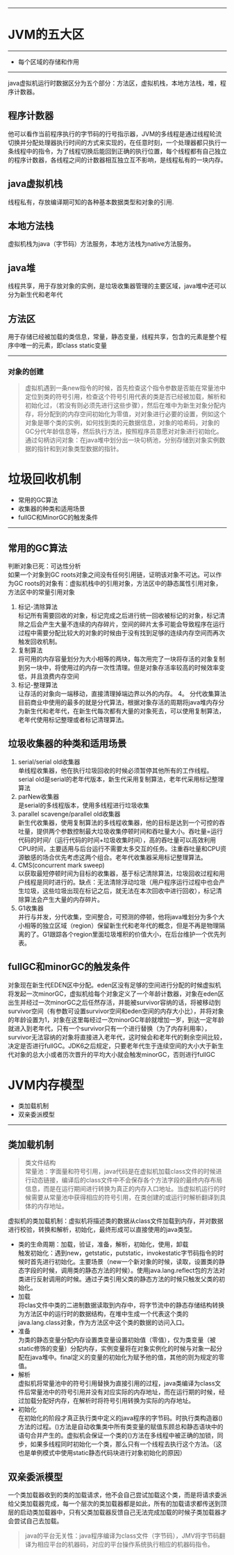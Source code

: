 ***
# JVM的五大区
***
- 每个区域的存储和作用
***
java虚拟机运行时数据区分为五个部分：方法区，虚拟机栈，本地方法栈，堆，程序计数器。
## 程序计数器
他可以看作当前程序执行的字节码的行号指示器，JVM的多线程是通过线程轮流切换并分配处理器执行时间的方式来实现的，在任意时刻，一个处理器都只执行一条线程中的指令，为了线程切换后能回到正确的执行位置，每个线程都有自己独立的程序计数器，各线程之间的计数器相互独立互不影响，是线程私有的一块内存。
## java虚拟机栈
线程私有，存放编译期可知的各种基本数据类型和对象的引用.
## 本地方法栈
虚拟机栈为java（字节码）方法服务，本地方法栈为native方法服务。
## java堆
线程共享，用于存放对象的实例，是垃圾收集器管理的主要区域，java堆中还可以分为新生代和老年代
## 方法区
用于存储已经被加载的类信息，常量，静态变量，线程共享，包含的元素是整个程序中唯一的元素，即class static变量
***
### 对象的创建
> 虚拟机遇到一条new指令的时候，首先检查这个指令参数是否能在常量池中定位到类的符号引用，检查这个符号引用代表的类是否已经被加载，解析和初始化过，（若没有则必须先进行这些步骤），然后在堆中为新生对象分配内存，将分配到的内存空间初始化为零值，对对象进行必要的设置，例如这个对象是哪个类的实例，如何找到类的元数据信息，对象的哈希码，对象的GC分代年龄信息等，然后执行<init>方法，按照程序员意愿对对象进行初始化。通过句柄访问对象：在java堆中划分出一块句柄池，分别存储到对象实例数据的指针和到对象类型数据的指针。

# 垃圾回收机制
* 常用的GC算法
* 收集器的种类和适用场景
* fullGC和MinorGC的触发条件
***
## 常用的GC算法
判断对象已死：可达性分析<br>
如果一个对象到GC roots对象之间没有任何引用链，证明该对象不可达。可以作为GC roots的对象有：虚拟机栈中的引用对象，方法区中的静态属性引用对象，方法区中的常量引用对象
1. 标记-清除算法<br>
   标记所有需要回收的对象，标记完成之后进行统一回收被标记的对象，标记清除之后会产生大量不连续的内存碎片，空间的碎片太多可能会导致程序在运行过程中需要分配比较大的对象的时候由于没有找到足够的连续内存空间而再次触发回收机制。
2. 复制算法<br>
将可用的内存容量划分为大小相等的两块，每次用完了一块将存活的对象复制到另一块中，将使用过的内存一次性清理。但是对象存活率较高的时候效率变低，并且浪费内存空间
3. 标记-整理算法<br>
让存活的对象向一端移动，直接清理掉端边界以外的内存。
4。 分代收集算法<br>
目前商业中使用的最多的就是分代算法，根据对象存活的周期将java堆内存分为新生代和老年代，在新生代每次都有大量的对象死去，可以使用复制算法，老年代使用标记整理或者标记清理算法。
## 垃圾收集器的种类和适用场景
1. serial/serial old收集器<br>
单线程收集器，他在执行垃圾回收的时候必须暂停其他所有的工作线程。serial old是serial的老年代版本，新生代采用复制算法，老年代采用标记整理算法
2. parNew收集器<br>
是serial的多线程版本，使用多线程进行垃圾收集
3. parallel scavenge/parallel old收集器<br>
新生代收集器，使用复制算法的多线程收集器，他的目标是达到一个可控的吞吐量，提供两个参数控制最大垃圾收集停顿时间和吞吐量大小。吞吐量=运行代码的时间/（运行代码的时间+垃圾收集时间），高的吞吐量可以高效利用CPU时间，主要适用与后台运行不需要太多交互的任务。注重吞吐量和CPU资源敏感的场合优先考虑这两个组合。老年代收集器采用标记整理算法。
4. CMS(concurrent mark sweep)<br>
以获取最短停顿时间为目标的收集器，基于标记清除算法，垃圾回收过程和用户线程是同时进行的。缺点：无法清除浮动垃圾（用户程序运行过程中也会产生垃圾，这些垃圾出现在标记之后，就无法在本次回收中进行回收），标记清除算法会产生大量的内存碎片。
5. G1收集器<br>
并行与并发，分代收集，空间整合，可预测的停顿，他将java堆划分为多个大小相等的独立区域（region）保留新生代和老年代的概念，但是不再是物理隔离的了。G1跟踪各个region里面垃圾堆积的价值大小，在后台维护一个优先列表。
## fullGC和minorGC的触发条件
对象现在新生代EDEN区中分配。eden区没有足够的空间进行分配的时候虚拟机将发起一次minorGC，虚拟机给每个对象定义了一个年龄计数器，对象在eden区出生并经过一次minorGC之后任然存活，并能被survivor容纳的话，将被移动到survivor空间（有参数可设置survivor空间和eden空间的内存大小比），并将对象的年龄设置为1，对象在这里每经过一次minorGC年龄就增加一岁，到达一定年龄就进入到老年代，只有一个survivor只有一个进行替换（为了内存利用率），survivor无法容纳的对象将直接进入老年代，这时候会和老年代的剩余空间比较，决定是否进行fullGC。JDK6之后规定，只要老年代生于连续空间的大小大于新生代对象的总大小或者历次晋升的平均大小就会触发minorGC，否则进行fullGC

# JVM内存模型
* 类加载机制
* 双亲委派模型
***
## 类加载机制
>类文件结构<br>
常量池：字面量和符号引用，java代码是在虚拟机加载class文件的时候进行动态链接，编译后的class文件中不会保存各个方法字段的最终内存布局信息，而是在运行期间进行转换为真正的内存入口地址。当虚拟机运行的时候需要从常量池中获得相应的符号引用，在类创建的或运行时解析翻译到具体的内存地址。

虚拟机的类加载机制：虚拟机将描述类的数据从class文件加载到内存，并对数据进行校验，转换和解析，初始化，最终形成可以直接使用的java类型。<br>
* 类的生命周期：加载，验证，准备，解析，初始化，使用，卸载<br>
触发初始化：遇到new，getstatic，putstatic，invokestatic字节码指令的时候时首先进行初始化。主要场景（new一个新对象的时候，读取，设置类的静态字段的时候，调用类的静态方法的时候）。使用java.lang.reflect包的方法对类进行反射调用的时候。通过子类引用父类的静态方法的时候只触发父类的初始化。
* 加载 <br>
将clas文件中类的二进制数据读取到内存中，将字节流中的静态存储结构转换为方法区中的运行时的数据结构，在堆中生成一个代表这个类的java.lang.class对象，作为方法区中这个类的数据的访问入口。
* 准备<br>
为类的静态变量分配内存设置类变量设置初始值（零值），仅为类变量（被static修饰的变量）分配内存，实例变量将在对象实例化的时候与对象一起分配在java堆中。final定义的变量的初始化为赋予他的值，其他的则为规定的零值。
* 解析<br>
虚拟机将常量池中的符号引用替换为直接引用的过程，java类编译为class文件后常量池中的符号引用并没有对应实际的内存地址，而在运行期的时候，经过加载分配好内存，在解析时将符号引用转换为实际的内存地址。
* 初始化<br>
在初始化的阶段才真正执行类中定义的java程序的字节码。时执行类构造器<clinit>()方法的过程。<clinit>()方法是自动收集类中所有类变量的赋值东顾总和静态语块中的语句合并产生的。虚拟机会保证一个类的<clinit>()方法在多线程中被正确的加锁，同步，如果多线程同时初始化一个类，那么只有一个线程去执行这个方法。（这也是单例模式中使用static静态代码块进行对象初始化的原因）
   
## 双亲委派模型
一个类加载器收到的类的加载请求，他不会自己尝试加载这个类，而是将请求委派给父类加载器完成，每一个层次的类加载器都是如此，所有的加载请求都传送到顶层的启动类加载器中，只有父类加载器反馈自己无法完成加载的时候子类加载器才会尝试自己去加载。
>java的平台无关性：java程序编译为class文件（字节码），JMV将字节码翻译为相应平台的机器码，对应的平台操作系统执行相应的机器码指令。








































   
